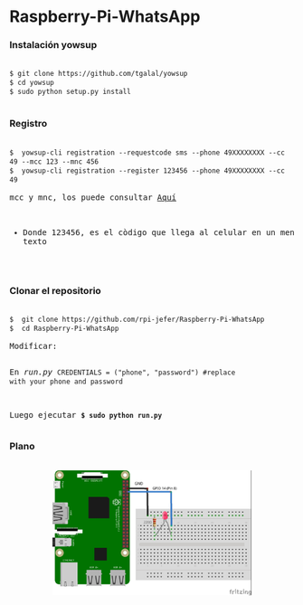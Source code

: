 # Raspberry-Pi-WhatsApp 
<h3>Instalación yowsup</h3>

<pre>
<code>
$ git clone https://github.com/tgalal/yowsup
$ cd yowsup
$ sudo python setup.py install
</code>
</pre>
<h3>Registro</h3>
<pre>
<code>
$  yowsup-cli registration --requestcode sms --phone 49XXXXXXXX --cc 49 --mcc 123 --mnc 456
$  yowsup-cli registration --register 123456 --phone 49XXXXXXXX --cc 49  
</code>
mcc y mnc, los puede consultar <a href="https://en.wikipedia.org/wiki/Mobile_country_code" target="_blank">Aquí</a>


* Donde 123456, es el còdigo que llega  al celular en un mensaje de texto
</pre>

<h3>Clonar el repositorio</h3>
<pre>
<code>
$  git clone https://github.com/rpi-jefer/Raspberry-Pi-WhatsApp
$  cd Raspberry-Pi-WhatsApp
</code>
Modificar:

En <em>run.py</em>
<code>CREDENTIALS = ("phone", "password") #replace with your phone and password</code>

Luego ejecutar
<code><b>$ sudo python run.py</b></code>
</pre>

<h3>Plano</h3>
<br>
<div align="center">
  <img src="plano.jpg" width="70%">
</div>



<h3></h3>


